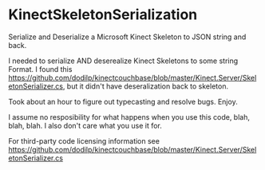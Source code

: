 KinectSkeletonSerialization
===========================

Serialize and Deserialize a Microsoft Kinect Skeleton to JSON string and back. 

I needed to serialize AND deserealize Kinect Skeletons to some string Format. 
I found this https://github.com/dodilp/kinectcouchbase/blob/master/Kinect.Server/SkeletonSerializer.cs, but it didn't have deseralization back to skeleton. 

Took about an hour to figure out typecasting and resolve bugs. Enjoy. 

I assume no resposibility for what happens when you use this code, blah, blah, blah.
I also don't care what you use it for. 

For third-party code licensing information see https://github.com/dodilp/kinectcouchbase/blob/master/Kinect.Server/SkeletonSerializer.cs

